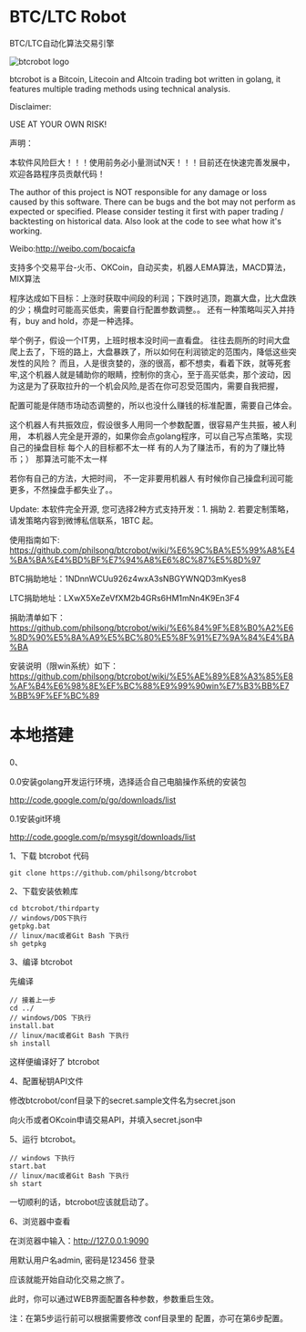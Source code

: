 BTC/LTC Robot
===========
BTC/LTC自动化算法交易引擎

![btcrobot logo](https://raw.githubusercontent.com/philsong/btcrobot/tree/master/static/images/demo/hacking-bitcoin-with-go.png)

  btcrobot is a Bitcoin, Litecoin and Altcoin trading bot written in golang,
  it features multiple trading methods using technical analysis.

  Disclaimer:

  USE AT YOUR OWN RISK!
  
  声明：
  
  本软件风险巨大！！！使用前务必小量测试N天！！！目前还在快速完善发展中，欢迎各路程序员贡献代码！

  The author of this project is NOT responsible for any damage or loss caused
  by this software. There can be bugs and the bot may not perform as expected
  or specified. Please consider testing it first with paper trading /
  backtesting on historical data. Also look at the code to see what how
  it's working.

  Weibo:http://weibo.com/bocaicfa


支持多个交易平台-火币、OKCoin，自动买卖，机器人EMA算法，MACD算法，MIX算法

程序达成如下目标：上涨时获取中间段的利润；下跌时逃顶，跑赢大盘，比大盘跌的少；横盘时可能高买低卖，需要自行配置参数调整。。
还有一种策略叫买入并持有，buy and hold，亦是一种选择。


举个例子，假设一个IT男，上班时根本没时间一直看盘。
往往去厕所的时间大盘爬上去了，下班的路上，大盘暴跌了，所以如何在利润锁定的范围内，降低这些突发性的风险？
而且，人是很贪婪的，涨的很高，都不想卖，看着下跌，就等死套牢,这个机器人就是辅助你的眼睛，控制你的贪心，至于高买低卖，那个波动，因为这是为了获取拉升的一个机会风险,是否在你可忍受范围内，需要自我把握，

配置可能是伴随市场动态调整的，所以也没什么赚钱的标准配置，需要自己体会。

这个机器人有共振效应，假设很多人用同一个参数配置，很容易产生共振，被人利用，
本机器人完全是开源的，如果你会点golang程序，可以自己写点策略，实现自己的操盘目标
每个人的目标都不太一样
有的人为了赚法币，有的为了赚比特币；）
那算法可能不太一样


若你有自己的方法，大把时间， 不一定非要用机器人
有时候你自己操盘利润可能更多，不然操盘手都失业了。。

Update: 本软件完全开源, 您可选择2种方式支持开发：1. 捐助 2. 若要定制策略，请发策略内容到微博私信联系，1BTC 起。

使用指南如下:
https://github.com/philsong/btcrobot/wiki/%E6%9C%BA%E5%99%A8%E4%BA%BA%E4%BD%BF%E7%94%A8%E6%8C%87%E5%8D%97 

BTC捐助地址：1NDnnWCUu926z4wxA3sNBGYWNQD3mKyes8

LTC捐助地址：LXwX5XeZeVfXM2b4GRs6HM1mNn4K9En3F4

捐助清单如下：
https://github.com/philsong/btcrobot/wiki/%E6%84%9F%E8%B0%A2%E6%8D%90%E5%8A%A9%E5%BC%80%E5%8F%91%E7%9A%84%E4%BA%BA


安装说明（限win系统）如下：
https://github.com/philsong/btcrobot/wiki/%E5%AE%89%E8%A3%85%E8%AF%B4%E6%98%8E%EF%BC%88%E9%99%90win%E7%B3%BB%E7%BB%9F%EF%BC%89

# 本地搭建 #

0、

0.0安装golang开发运行环境，选择适合自己电脑操作系统的安装包
  
  http://code.google.com/p/go/downloads/list

0.1安装git环境

  http://code.google.com/p/msysgit/downloads/list

1、下载 btcrobot 代码
	
	git clone https://github.com/philsong/btcrobot

2、下载安装依赖库

	cd btcrobot/thirdparty
	// windows/DOS下执行
	getpkg.bat
	// linux/mac或者Git Bash 下执行
	sh getpkg

3、编译 btcrobot

先编译

	// 接着上一步
	cd ../
	// windows/DOS 下执行
	install.bat
	// linux/mac或者Git Bash 下执行
	sh install
	
这样便编译好了 btcrobot

4、配置秘钥API文件

修改btcrobot/conf目录下的secret.sample文件名为secret.json

向火币或者OKcoin申请交易API，并填入secret.json中

5、运行 btcrobot。

	// windows 下执行
	start.bat
	// linux/mac或者Git Bash 下执行
	sh start

一切顺利的话，btcrobot应该就启动了。

6、浏览器中查看

在浏览器中输入：http://127.0.0.1:9090

用默认用户名admin, 密码是123456 登录

应该就能开始自动化交易之旅了。

此时，你可以通过WEB界面配置各种参数，参数重启生效。


注：在第5步运行前可以根据需要修改 conf目录里的 配置，亦可在第6步配置。

